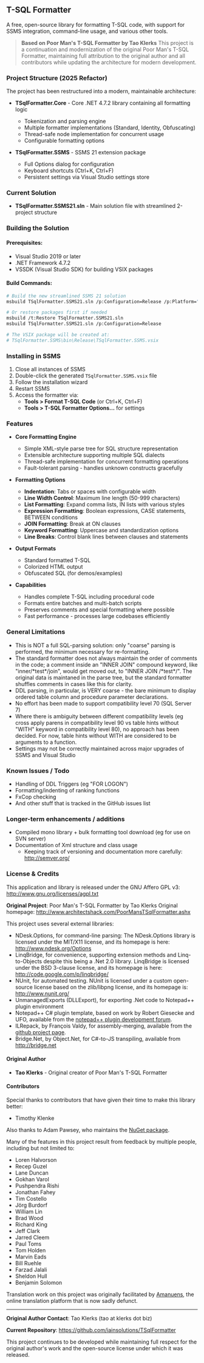 ﻿
## T-SQL Formatter

A free, open-source library for formatting T-SQL code, with support for SSMS integration, command-line usage, and various other tools.

> **Based on Poor Man's T-SQL Formatter by Tao Klerks**
> This project is a continuation and modernization of the original Poor Man's T-SQL Formatter, maintaining full attribution to the original author and all contributors while updating the architecture for modern development.

### Project Structure (2025 Refactor)

The project has been restructured into a modern, maintainable architecture:

* **TSqlFormatter.Core** - Core .NET 4.7.2 library containing all formatting logic
  * Tokenization and parsing engine
  * Multiple formatter implementations (Standard, Identity, Obfuscating)
  * Thread-safe node implementation for concurrent usage
  * Configurable formatting options

* **TSqlFormatter.SSMS** - SSMS 21 extension package
  * Full Options dialog for configuration
  * Keyboard shortcuts (Ctrl+K, Ctrl+F)
  * Persistent settings via Visual Studio settings store

### Current Solution

* **TSqlFormatter.SSMS21.sln** - Main solution file with streamlined 2-project structure

### Building the Solution

#### Prerequisites:
* Visual Studio 2019 or later
* .NET Framework 4.7.2
* VSSDK (Visual Studio SDK) for building VSIX packages

#### Build Commands:
```bash
# Build the new streamlined SSMS 21 solution
msbuild TSqlFormatter.SSMS21.sln /p:Configuration=Release /p:Platform="Any CPU"

# Or restore packages first if needed
msbuild /t:Restore TSqlFormatter.SSMS21.sln
msbuild TSqlFormatter.SSMS21.sln /p:Configuration=Release

# The VSIX package will be created at:
# TSqlFormatter.SSMS\bin\Release\TSqlFormatter.SSMS.vsix
```

### Installing in SSMS

1. Close all instances of SSMS
2. Double-click the generated `TSqlFormatter.SSMS.vsix` file
3. Follow the installation wizard
4. Restart SSMS
5. Access the formatter via:
   - **Tools > Format T-SQL Code** (or Ctrl+K, Ctrl+F)
   - **Tools > T-SQL Formatter Options...** for settings

### Features

* **Core Formatting Engine**
  * Simple XML-style parse tree for SQL structure representation
  * Extensible architecture supporting multiple SQL dialects
  * Thread-safe implementation for concurrent formatting operations
  * Fault-tolerant parsing - handles unknown constructs gracefully

* **Formatting Options**
  * **Indentation**: Tabs or spaces with configurable width
  * **Line Width Control**: Maximum line length (50-999 characters)
  * **List Formatting**: Expand comma lists, IN lists with various styles
  * **Expression Formatting**: Boolean expressions, CASE statements, BETWEEN conditions
  * **JOIN Formatting**: Break at ON clauses
  * **Keyword Formatting**: Uppercase and standardization options
  * **Line Breaks**: Control blank lines between clauses and statements

* **Output Formats**
  * Standard formatted T-SQL
  * Colorized HTML output
  * Obfuscated SQL (for demos/examples)

* **Capabilities**
  * Handles complete T-SQL including procedural code
  * Formats entire batches and multi-batch scripts
  * Preserves comments and special formatting where possible
  * Fast performance - processes large codebases efficiently


### General Limitations

* This is NOT a full SQL-parsing solution: only "coarse" parsing is performed, the 
    minimum necessary for re-formatting.
* The standard formatter does not always maintain the order of comments in the code;
    a comment inside an "INNER JOIN" compound keyword, like "inner/\*test\*/join", would
    get moved out, to "INNER JOIN /\*test\*/". The original data is maintaned in the 
    parse tree, but the standard formatter shuffles comments in cases like this for 
    clarity.
* DDL parsing, in particular, is VERY coarse - the bare minimum to display ordered table 
    column and procedure parameter declarations.
* No effort has been made to support compatibility level 70 (SQL Server 7)
* Where there is ambiguity between different compatibility levels (eg cross apply 
    parens in compatibility level 90 vs table hints without "WITH" keyword in 
    compatibility level 80), no approach has been decided. For now, table hints 
    without WITH are considered to be arguments to a function.
* Settings may not be correctly maintained across major upgrades of SSMS and Visual Studio
 

### Known Issues / Todo

* Handling of DDL Triggers (eg "FOR LOGON")
* Formatting/indenting of ranking functions
* FxCop checking
* And other stuff that is tracked in the GitHub issues list


### Longer-term enhancements / additions

* Compiled mono library + bulk formatting tool download (eg for use on SVN server)
* Documentation of Xml structure and class usage
    * Keeping track of versioning and documentation more carefully: http://semver.org/

### License & Credits

This application and library is released under the GNU Affero GPL v3:
http://www.gnu.org/licenses/agpl.txt

**Original Project**: Poor Man's T-SQL Formatter by Tao Klerks
Original homepage: http://www.architectshack.com/PoorMansTSqlFormatter.ashx

This project uses several external libraries:

* NDesk.Options, for command-line parsing: The NDesk.Options library is licensed under 
    the MIT/X11 license, and its homepage is here: http://www.ndesk.org/Options
* LinqBridge, for convenience, supporting extension methods and Linq-to-Objects 
    despite this being a .Net 2.0 library. LinqBridge is licensed under the BSD 3-clause 
    license, and its homepage is here: http://code.google.com/p/linqbridge/
* NUnit, for automated testing. NUnit is licensed under a custom open-source license
    based on the zlib/libpng license, and its homepage is: http://www.nunit.org/
* UnmanagedExports (DLLExport), for exporting .Net code to Notepad++ plugin environment
* Notepad++ C# plugin template, based on work by Robert Giesecke and UFO, 
    available from the [notepad++ plugin development forum](https://sourceforge.net/projects/notepad-plus/forums/forum/482781).
* ILRepack, by François Valdy, for assembly-merging, available from the [github project page](https://github.com/gluck/il-repack).
* Bridge.Net, by Object.Net, for C#-to-JS transpiling, available from http://bridge.net

#### Original Author
* **Tao Klerks** - Original creator of Poor Man's T-SQL Formatter

#### Contributors
Special thanks to contributors that have given their time to make this library better:

* Timothy Klenke

Also thanks to Adam Pawsey, who maintains the [NuGet package](http://nuget.org/packages/PoorMansTSQLFormatter/).

Many of the features in this project result from feedback by multiple people, including
but not limited to:

* Loren Halvorson
* Recep Guzel
* Lane Duncan
* Gokhan Varol
* Pushpendra Rishi
* Jonathan Fahey
* Tim Costello
* Jörg Burdorf
* William Lin
* Brad Wood
* Richard King
* Jeff Clark
* Jarred Cleem
* Paul Toms
* Tom Holden
* Marvin Eads
* Bill Ruehle
* Farzad Jalali
* Sheldon Hull
* Benjamin Solomon


Translation work on this project was originally facilitated by [Amanuens](http://amanuens.com/), the online translation platform that is now sadly defunct.

---

**Original Author Contact**: Tao Klerks (tao at klerks dot biz)

**Current Repository**: https://github.com/iainsolutions/TSqlFormatter

This project continues to be developed while maintaining full respect for the original author's work and the open-source license under which it was released.

